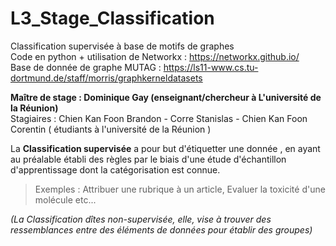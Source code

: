 # L3_Stage_Classification
Classification supervisée à base de motifs de graphes  
Code en python + utilisation de Networkx : https://networkx.github.io/  
Base de donnée de graphe MUTAG : https://ls11-www.cs.tu-dortmund.de/staff/morris/graphkerneldatasets  

**Maître de stage : Dominique Gay (enseignant/chercheur à L'université de la Réunion)**  
Stagiaires : Chien Kan Foon Brandon - Corre Stanislas - Chien Kan Foon Corentin ( étudiants à l'université de la Réunion )  

La **Classification supervisée** a pour but d'étiquetter une donnée , en ayant au préalable établi des règles par le biais  d'une étude d'échantillon d'apprentissage dont la catégorisation est connue.

> Exemples : Attribuer une rubrique à un article, Evaluer la toxicité d'une molécule etc...

_(La Classification dîtes non-supervisée, elle, vise à trouver des ressemblances entre des éléments de données pour établir des groupes)_

